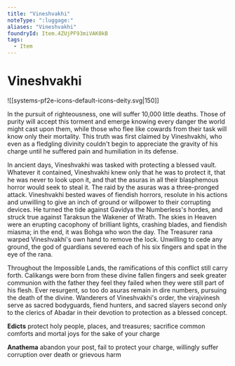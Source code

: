 ```yaml
---
title: "Vineshvakhi"
noteType: ":luggage:"
aliases: "Vineshvakhi"
foundryId: Item.4ZUjPF93miVAK0kB
tags:
  - Item
---
```


# Vineshvakhi
![[systems-pf2e-icons-default-icons-deity.svg|150]]

In the pursuit of righteousness, one will suffer 10,000 little deaths. Those of purity will accept this torment and emerge knowing every danger the world might cast upon them, while those who flee like cowards from their task will know only their mortality. This truth was first claimed by Vineshvakhi, who even as a fledgling divinity couldn't begin to appreciate the gravity of his charge until he suffered pain and humiliation in its defense.

In ancient days, Vineshvakhi was tasked with protecting a blessed vault. Whatever it contained, Vineshvakhi knew only that he was to protect it, that he was never to look upon it, and that the asuras in all their blasphemous horror would seek to steal it. The raid by the asuras was a three-pronged attack. Vineshvakhi bested waves of fiendish horrors, resolute in his actions and unwilling to give an inch of ground or willpower to their corrupting devices. He turned the tide against Gavidya the Numberless's hordes, and struck true against Taraksun the Wakener of Wrath. The skies in Heaven were an erupting cacophony of brilliant lights, crashing blades, and fiendish miasma; in the end, it was Bohga who won the day. The Treasurer rana warped Vineshvakhi's own hand to remove the lock. Unwilling to cede any ground, the god of guardians severed each of his six fingers and spat in the eye of the rana.

Throughout the Impossible Lands, the ramifications of this conflict still carry forth. Calikangs were born from these divine fallen fingers and seek greater communion with the father they feel they failed when they were still part of his flesh. Ever resurgent, so too do asuras remain in dire numbers, pursuing the death of the divine. Wanderers of Vineshvakhi's order, the virajvinesh serve as sacred bodyguards, fiend hunters, and sacred slayers second only to the clerics of Abadar in their devotion to protection as a blessed concept.

**Edicts** protect holy people, places, and treasures; sacrifice common comforts and mortal joys for the sake of your charge

**Anathema** abandon your post, fail to protect your charge, willingly suffer corruption over death or grievous harm
